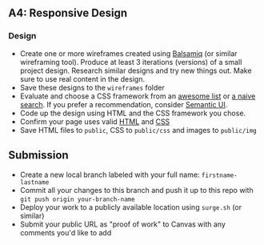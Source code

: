 ## A4: Responsive Design

### Design

- Create one or more wireframes created using [Balsamiq](https://balsamiq.com/) (or similar wireframing tool).  Produce at least 3 iterations (versions) of a small project design. Research similar designs and try new things out. Make sure to use real content in the design.
- Save these designs to the `wireframes` folder
- Evaluate and choose a CSS framework from an [awesome list](https://project-awesome.org/troxler/awesome-css-frameworks) or [a naive search](https://www.google.com/search?q=css+framework).  If you prefer a recommendation, consider [Semantic UI](http://semantic-ui.com).
- Code up the design using HTML and the CSS framework you chose.
- Confirm your page uses valid [HTML](https://validator.w3.org/) and [CSS](https://jigsaw.w3.org/css-validator/)
- Save HTML files to `public`, CSS to `public/css` and images to `public/img`

## Submission
- Create a new local branch labeled with your full name: `firstname-lastname`
- Commit all your changes to this branch and push it up to this repo with `git push origin your-branch-name`
- Deploy your work to a publicly available location using `surge.sh` (or similar)
- Submit your public URL as "proof of work" to Canvas with any comments you'd like to add
